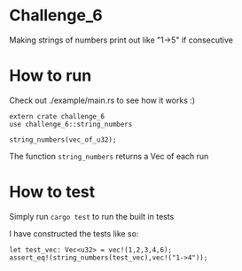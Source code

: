 # Challenge_6
Making strings of numbers print out like "1->5" if consecutive 

# How to run
Check out ./example/main.rs to see how it works :)

```
extern crate challenge_6
use challenge_6::string_numbers

string_numbers(vec_of_u32);
```

The function `string_numbers` returns a Vec<String> of each run

# How to test
Simply run `cargo test` to run the built in tests

I have constructed the tests like so:

```
let test_vec: Vec<u32> = vec!(1,2,3,4,6);
assert_eq!(string_numbers(test_vec),vec!("1->4"));
```
